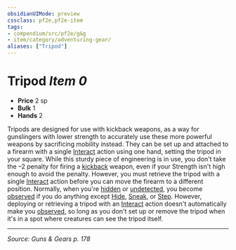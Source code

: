 ```yaml
---
obsidianUIMode: preview
cssclass: pf2e,pf2e-item
tags:
- compendium/src/pf2e/g&g
- item/category/adventuring-gear/
aliases: ["Tripod"]
---
```

# Tripod *Item 0*  

- **Price** 2 sp
- **Bulk** 1
- **Hands** 2

Tripods are designed for use with kickback weapons, as a way for gunslingers with lower strength to accurately use these more powerful weapons by sacrificing mobility instead. They can be set up and attached to a firearm with a single [Interact](interact.md) action using one hand, setting the tripod in your square. While this sturdy piece of engineering is in use, you don't take the –2 penalty for firing a [kickback](kickback-g-g.md "Kickback Weapon Trait") weapon, even if your Strength isn't high enough to avoid the penalty. However, you must retrieve the tripod with a single [Interact](interact.md) action before you can move the firearm to a different position. Normally, when you're [hidden](conditions.md#Hidden) or [undetected](conditions.md#Undetected), you become [observed](conditions.md#Observed) if you do anything except [Hide](Reference/Rules/Actions/hide.md), [Sneak](sneak.md), or [Step](step.md). However, deploying or retrieving a tripod with an [Interact](interact.md) action doesn't automatically make you [observed](conditions.md#Observed), so long as you don't set up or remove the tripod when it's in a spot where creatures can see the tripod itself.


---
*Source: Guns & Gears p. 178*